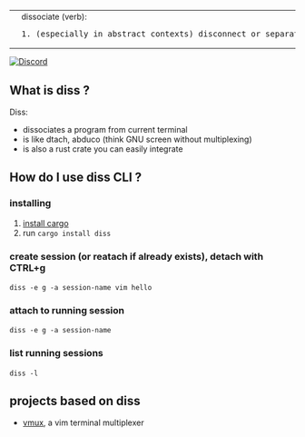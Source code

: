 <table>
<tr>
<td>
<img src=diss_logo.png width=100>
</td>
<td>
dissociate (verb):
<pre>
1. (especially in abstract contexts) disconnect or separate.
</pre>
</td>
</tr>
</table>

[![Discord](https://img.shields.io/badge/discord--blue?logo=discord)](https://discord.gg/F684Y8rYwZ)

## What is diss ?

Diss:

- dissociates a program from current terminal
- is like dtach, abduco (think GNU screen without multiplexing)
- is also a rust crate you can easily integrate

## How do I use diss CLI ?

### installing

1. [install cargo](https://doc.rust-lang.org/cargo/getting-started/installation.html)
2. run `cargo install diss`

### create session (or reatach if already exists), detach with CTRL+g

```
diss -e g -a session-name vim hello
```

### attach to running session

```
diss -e g -a session-name
```

### list running sessions

```
diss -l
```

## projects based on diss

- [vmux](https://github.com/yazgoo/vmux), a vim terminal multiplexer
